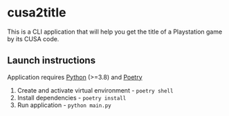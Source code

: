 # cusa2title

This is a CLI application that will help you get the title of a Playstation game by its CUSA code.

## Launch instructions

Application requires [Python](https://www.python.org/downloads/) (>=3.8) and [Poetry](https://python-poetry.org/docs/)

1. Create and activate virtual environment - `poetry shell`
2. Install dependencies - `poetry install`
3. Run application - `python main.py`
